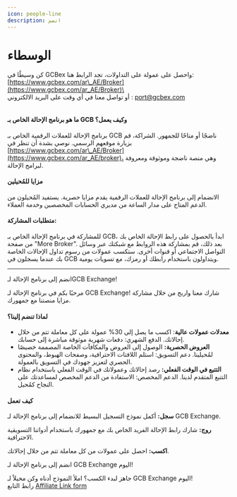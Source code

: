 ```yaml
---
icon: people-line
description: انضم
---
```


# الوسطاء

كن وسيطًا في GCBex واحصل على عمولة على التداولات، تجد الرابط هنا: \
[https://www.gcbex.com/ar\_AE/Broker](https://www.gcbex.com/ar_AE/Broker)\
\
أو تواصل معنا في أي وقت على البريد الالكتروني :  [port@gcbex.com](mailto:support@gcbex.com)

<figure><img src="https://lh7-rt.googleusercontent.com/docsz/AD_4nXdXC8zRYhGJfN0yzc2sywCjCSxeD3ibNCFEbIFz1gVZVnuYHnBwaYVAsee-sZVHPacSIZpWDeHevtEoFPreRZ7kmumScPN5Qkm-9OB0WKupEkToMg9uWRLmicZEdrvHelSBzWCOhw?key=Kl8p8vrmft77Ga2M66E-vreo" alt=""><figcaption></figcaption></figure>

#### **ما هو برنامج الإحالة الخاص بـ GCB وكيف يعمل؟**

برنامج الإحالة للعملات الرقمية الخاص بـ GCB ناضجًا أو متاحًا للجمهور. الشراكة، قم بزيارة موقعهم الرسمي. نوصي بشدة أن تنظر في [https://www.gcbex.com/ar\_AE/Broker](https://www.gcbex.com/ar_AE/broker)، وهي منصة ناضجة وموثوقة ومعروفة لبرامج الإحالة.

#### **مزايا للمُحيلين**

الانضمام إلى برنامج الإحالة للعملات الرقمية يقدم مزايا حصرية. يستفيد المُحيلون من الدعم المتاح على مدار الساعة من مديري الحسابات المخصصين وخدمة العملاء.

#### **متطلبات المشاركة:**

للمشاركة في برنامج الإحالة الخاص بـ GCB، ابدأ بالحصول على رابط الإحالة الخاص بك من صفحة "More Broker". بعد ذلك، قم بمشاركة هذه الروابط مع شبكتك عبر وسائل التواصل الاجتماعي أو قنوات أخرى. ستكسب عمولات من رسوم تداول الإحالات الخاصة بك عندما يسجلون في GCB ويتداولون باستخدام رابطك أو رمزك، مع تسويات يومية.

***

انضم إلى برنامج الإحالة لـGCB Exchange!

مرحبًا بكم في برنامج الإحالة لـ GCB Exchange! شارك معنا واربح من خلال مشاركة مزايا منصتنا مع جمهورك.

#### **لماذا تنضم إلينا؟**



* **معدلات عمولات عالية**: اكسب ما يصل إلى 30% عمولة على كل معاملة تتم من خلال إحالاتك. الدفع الشهري: دفعات شهرية موثوقة مباشرة إلى حسابك.
* &#x20;**العروض الحصرية:** الوصول إلى العروض والمكافآت الخاصة المصممة خصيصًا لمُحيلينا. دعم التسويق: استلم اللافتات الاحترافية، وصفحات الهبوط، والمحتوى الحصري لتعزيز جهودك في التسويق بالعمولة.&#x20;
* **التتبع في الوقت الفعلي:** رصد إحالاتك وعمولاتك في الوقت الفعلي باستخدام نظام التتبع المتقدم لدينا. الدعم المخصص: الاستفادة من الدعم المخصص لمساعدتك على النجاح كمُحيل.

#### **كيف تعمل**

**سجل:** أكمل نموذج التسجيل البسيط للانضمام إلى برنامج الإحالة لـ GCB Exchange.

&#x20;**روج:** شارك رابط الإحالة الفريد الخاص بك مع جمهورك باستخدام أدواتنا التسويقية الاحترافية.

&#x20;**اكسب:** احصل على عمولات من كل معاملة تتم من خلال إحالاتك.

انضم إلى برنامج الإحالة لـ GCB Exchange اليوم!

&#x20;جاهز لبدء الكسب؟ املأ النموذج أدناه وكن محيلاً لـ GCB Exchange اليوم!\
رابط التابع [Affiliate Link form](https://docs.google.com/forms/d/e/1FAIpQLSfryqcSnYPaV4br2Tu9odRDKF8XyaleHtxtN5A7NvTMfaFgyA/viewform)





